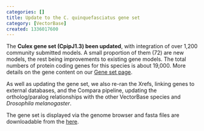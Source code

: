 ```yaml
---
categories: []
title: Update to the C. quinquefasciatus gene set
category: [VectorBase]
created: 1336017600
---
```

<p>The <b>Culex gene set (CpipJ1.3) been updated</b>, with integration of over 1,200 community submitted models. A small proportion of them (72) are new models, the rest being improvements to existing gene models. The total numbers of protein coding genes for this species is about 19,000. More details on the gene content on our <a href="/organisms/culex-quinquefasciatus/johannesburg-jhb/CpipJ1.3">Gene set page</a>.</p>
<p>As well as updating the gene set, we also re-ran the Xrefs, linking genes to external databases, and the Compara pipeline, updating the ortholog/paralog relationships with the other VectorBase species and <i>Drosophila melanogaster</i>.</p>
<p>The gene set is displayed via the genome browser and fasta files are downloadable from the <a href="/downloads/">here</a>.</p>
